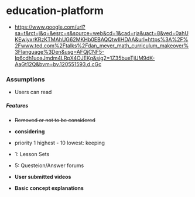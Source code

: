 # education-platform

- https://www.google.com/url?sa=t&rct=j&q=&esrc=s&source=web&cd=1&cad=rja&uact=8&ved=0ahUKEwiyxrKRzKTMAhUG62MKHb0EBAQQtwIIHDAA&url=https%3A%2F%2Fwww.ted.com%2Ftalks%2Fdan_meyer_math_curriculum_makeover%3Flanguage%3Den&usg=AFQjCNF5-Ip6cdh1uoaJmdm4LRpX4OJEKg&sig2=1Z35bueTjUM9dK-AaGt12Q&bvm=bv.120551593,d.cGc

### Assumptions

- Users can read

##### Features
- ~~Removed or not to be considered~~
- **considering**
- priority 1 highest - 10 lowest: keeping

- 1: Lesson Sets
- 5: Questeion/Answer forums
- **User submitted videos**
- **Basic concept explanations**